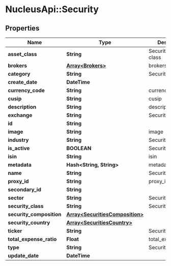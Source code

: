 # NucleusApi::Security

## Properties
Name | Type | Description | Notes
------------ | ------------- | ------------- | -------------
**asset_class** | **String** | Security asset class | [optional] 
**brokers** | [**Array&lt;Brokers&gt;**](Brokers.md) | brokers | [optional] 
**category** | **String** | Security category | [optional] 
**create_date** | **DateTime** |  | [optional] 
**currency_code** | **String** | currency_code | [optional] 
**cusip** | **String** | cusip | [optional] 
**description** | **String** | description | [optional] 
**exchange** | **String** | Security exchange | [optional] 
**id** | **String** |  | [optional] 
**image** | **String** | image | [optional] 
**industry** | **String** | Security industry | [optional] 
**is_active** | **BOOLEAN** | Security is active | [optional] 
**isin** | **String** | isin | [optional] 
**metadata** | **Hash&lt;String, String&gt;** | metadata | [optional] 
**name** | **String** | Security name | 
**proxy_id** | **String** | proxy_id | [optional] 
**secondary_id** | **String** |  | [optional] 
**sector** | **String** | Security sector | [optional] 
**security_class** | **String** | Security class | [optional] 
**security_composition** | [**Array&lt;SecuritiesComposition&gt;**](SecuritiesComposition.md) |  | [optional] 
**security_country** | [**Array&lt;SecuritiesCountry&gt;**](SecuritiesCountry.md) |  | [optional] 
**ticker** | **String** | Security ticker | 
**total_expense_ratio** | **Float** | total_expense_ratio | [optional] 
**type** | **String** | Security type | [optional] 
**update_date** | **DateTime** |  | [optional] 


